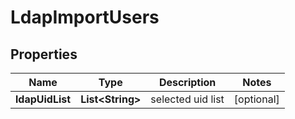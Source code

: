 
# LdapImportUsers

## Properties
Name | Type | Description | Notes
------------ | ------------- | ------------- | -------------
**ldapUidList** | **List&lt;String&gt;** | selected uid list |  [optional]



